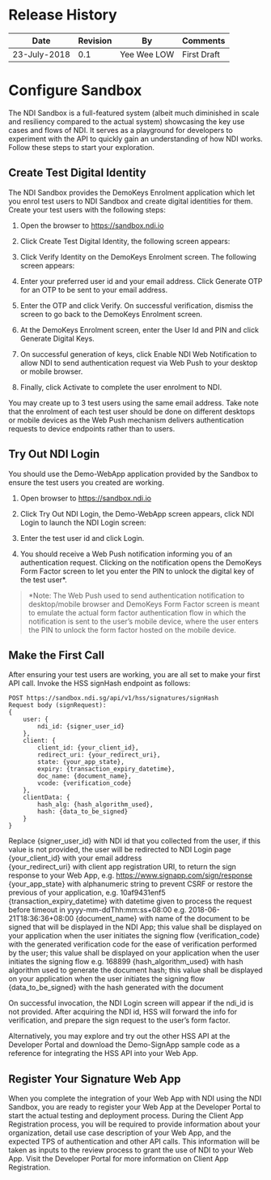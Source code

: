 # Release History

| Date | Revision | By | Comments |
| ------ | -- | ----------- | ------------------- |
| 23-July-2018   | 0.1 | Yee Wee LOW | First Draft |

# Configure Sandbox

The NDI Sandbox is a full-featured system (albeit much diminished in scale and resiliency compared to the actual system) showcasing the key use cases and flows of NDI.  It serves as a playground for developers to experiment with the API to quickly gain an understanding of how NDI works.  Follow these steps to start your exploration.  

## Create Test Digital Identity

The NDI Sandbox provides the DemoKeys Enrolment application which let you enrol test users to NDI Sandbox and create digital identities for them.  Create your test users with the following steps:

1. Open the browser to https://sandbox.ndi.io

2. Click Create Test Digital Identity, the following screen appears:
 
3. Click Verify Identity on the DemoKeys Enrolment screen.  The following screen appears:
  
4. Enter your preferred user id and your email address.  Click Generate OTP for an OTP to be sent to your email address.

5. Enter the OTP and click Verify.  On successful verification, dismiss the screen to go back to the DemoKeys Enrolment screen.
   
6. At the DemoKeys Enrolment screen, enter the User Id and PIN and click Generate Digital Keys.
   
7.	On successful generation of keys, click Enable NDI Web Notification to allow NDI to send authentication request via Web Push to your desktop or mobile browser.

8.	Finally, click Activate to complete the user enrolment to NDI.

You may create up to 3 test users using the same email address.  Take note that the enrolment of each test user should be done on different desktops or mobile devices as the Web Push mechanism delivers authentication requests to device endpoints rather than to users.

## Try Out NDI Login

You should use the Demo-WebApp application provided by the Sandbox to ensure the test users you created are working.

1. Open browser to https://sandbox.ndi.io

2. Click Try Out NDI Login, the Demo-WebApp screen appears, click NDI Login to launch the NDI Login screen:
 
3. Enter the test user id and click Login.

4. You should receive a Web Push notification informing you of an authentication request. Clicking on the notification opens the DemoKeys Form Factor screen to let you enter the PIN to unlock the digital key of the test user*.

> *Note:
The Web Push used to send authentication notification to desktop/mobile browser and DemoKeys Form Factor screen is meant to emulate the actual form factor authentication flow in which the notification is sent to the user’s mobile device, where the user enters the PIN to unlock the form factor hosted on the mobile device.

## Make the First Call
After ensuring your test users are working, you are all set to make your first API call.  Invoke the HSS signHash endpoint as follows:

```
POST https://sandbox.ndi.sg/api/v1/hss/signatures/signHash
Request body (signRequest):
{
    user: {
        ndi_id: {signer_user_id}
    },
    client: {
        client_id: {your_client_id},
        redirect_uri: {your_redirect_uri},
        state: {your_app_state},
        expiry: {transaction_expiry_datetime},
        doc_name: {document_name},
        vcode: {verification_code}
    },
    clientData: {
        hash_alg: {hash_algorithm_used},
        hash: {data_to_be_signed}
    }
}
```

Replace {signer_user_id} with NDI id that you collected from the user, if this value is not provided, the user will be redirected to NDI Login page
{your_client_id} with your email address  
{your_redirect_uri} with client app registration URI,  to return the sign response to your Web App, e.g. https://www.signapp.com/sign/response
{your_app_state} with alphanumeric string to prevent CSRF or restore the previous of your application, e.g. 10af9431enf5
{transaction_expiry_datetime} with datetime given to process the request before timeout in yyyy-mm-ddThh:mm:ss+08:00 e.g. 2018-06-21T18:36:36+08:00
{document_name} with name of the document to be signed that will be displayed in the NDI App; this value shall be displayed on your application when the user initiates the signing flow
{verification_code} with the generated verification code for the ease of verification performed by the user; this value shall be displayed on your application when the user initiates the signing flow e.g. 168899
{hash_algorithm_used} with hash algorithm used to generate the document hash; this value shall be displayed on your application when the user initiates the signing flow
{data_to_be_signed} with the hash generated with the document

On successful invocation, the NDI Login screen will appear if the ndi_id is not provided. After acquiring the NDI id, HSS will forward the info for verification, and prepare the sign request to the user’s form factor.

Alternatively, you may explore and try out the other HSS API at the Developer Portal  and download the Demo-SignApp sample code as a reference for integrating the HSS API into your Web App.

## Register Your Signature Web App

When you complete the integration of your Web App with NDI using the NDI Sandbox, you are ready to register your Web App at the Developer Portal to start the actual testing and deployment process.  During the Client App Registration process, you will be required to provide information about your organization, detail use case description of your Web App, and the expected TPS of authentication and other API calls.  This information will be taken as inputs to the review process to grant the use of NDI to your Web App.
Visit the Developer Portal for more information on Client App Registration.
